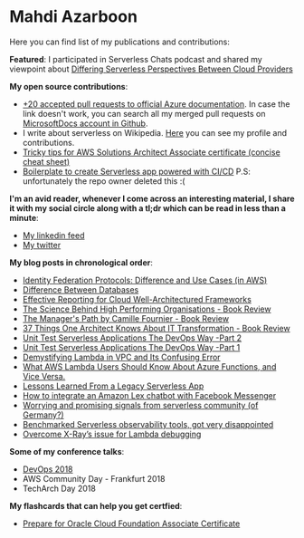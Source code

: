 # Mahdi Azarboon

Here you can find list of my publications and contributions:

**Featured**: I participated in Serverless Chats podcast and shared my viewpoint about [Differing Serverless Perspectives Between Cloud Providers](https://www.serverlesschats.com/103/)  

**My open source contributions**:
*  [+20 accepted pull requests to official Azure documentation](https://github.com/search?q=org%3AMicrosoftDocs++is%3Apr+is%3Amerged+azarboon&type=pullrequests&s=created&o=desc). In case the link doesn't work, you can search all my merged pull requests on [MicrosoftDocs account in Github](https://github.com/MicrosoftDocs).
*  I write about serverless on Wikipedia. [Here](https://en.wikipedia.org/wiki/Special:Contributions/Azarboon) you can see my profile and contributions.
*  [Tricky tips for AWS Solutions Architect Associate certificate (concise cheat sheet)](https://github.com/azarboon/cheat-sheet-aws/blob/main/README.md)
*  [Boilerplate to create Serverless app powered with CI/CD](https://github.com/eficode/serverless-ops-boilerplate) P.S: unfortunately the repo owner deleted this :(

**I'm an avid reader, whenever I come across an interesting material, I share it with my social circle along with a tl;dr which can be read in less than a minute**:  
*  [My linkedin feed](https://www.linkedin.com/in/azarboon/recent-activity/)  
*  [My twitter](https://twitter.com/m_azarboon)

**My blog posts in chronological order**:
*   [Identity Federation Protocols: Difference and Use Cases (in AWS)](https://medium.com/faun/identity-federation-protocols-difference-and-use-cases-in-aws-571d71ca8664)
*   [Difference Between Databases](https://faun.pub/demystifying-databases-systems-d0261937c494)
*   [Effective Reporting for Cloud Well-Architectured Frameworks](https://dzone.com/articles/effective-reporting-for-cloud-well-architected-ass)
*   [The Science Behind High Performing Organisations - Book Review](https://hackernoon.com/the-science-behind-high-performing-organisations-book-review-q3i3wby)
*   [The Manager's Path by Camille Fournier - Book Review](https://hackernoon.com/the-managers-path-by-camille-fournier-book-review-iv323wvk)
*   [37 Things One Architect Knows About IT Transformation - Book Review](https://dzone.com/articles/cloudy-review-of-quot37-things-one-architect-knows)
*   [Unit Test Serverless Applications The DevOps Way -Part 2](https://medium.com/@azarboon/unit-test-serverless-applications-the-devops-way-part-2-aae59f05a32c)
*   [Unit Test Serverless Applications The DevOps Way -Part 1](https://medium.com/@azarboon/unit-test-serverless-applications-the-devops-way-d7897944646c)
*   [Demystifying Lambda in VPC and Its Confusing Error](https://dzone.com/articles/demystifying-lambda-in-vpc-and-its-confusing-error)
*   [What AWS Lambda Users Should Know About Azure Functions, and Vice Versa.](https://serverless.zone/what-aws-lambda-users-should-know-about-azure-functions-and-vice-versa-3b04f8aa05a0)
*   [Lessons Learned From a Legacy Serverless App](https://dzone.com/articles/lessons-learnt-from-a-legacy-serverless-app)
*   [How to integrate an Amazon Lex chatbot with Facebook Messenger](https://medium.com/a-cloud-guru/how-to-integrate-an-amazon-lex-chatbot-with-facebook-messenger-84a3ac84161)
*   [Worrying and promising signals from serverless community (of Germany?)](https://hackernoon.com/worrying-and-promising-signals-from-serverless-community-of-germany-1d92a2db8e2c)
*   [Benchmarked Serverless observability tools, got very disappointed](https://hackernoon.com/benchmarked-serverless-observability-tools-got-very-disappointed-e54f5e3381bf)
*  [Overcome X-Ray’s issue for Lambda debugging](https://hackernoon.com/overcome-x-rays-issue-for-debugging-892498b14346)

**Some of my conference talks**:
*   [DevOps 2018](https://youtu.be/tLyBInc05Tc)
*   AWS Community Day - Frankfurt 2018
*   TechArch Day 2018

**My flashcards that can help you get certfied**:
*  [Prepare for Oracle Cloud Foundation Associate Certificate](https://quizlet.com/_cyrt7j?x=1jqt&i=12swe9)
